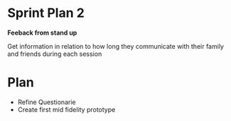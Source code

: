 # Sprint Plan 2

**Feeback from stand up**

Get information in relation to how long they communicate with their family and friends during each session


# Plan 

* Refine Questionarie
* Create first mid fidelity prototype




